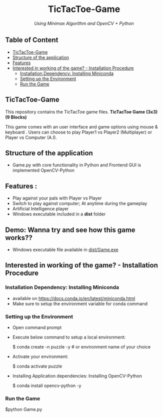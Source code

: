 <h1 align=center> TicTacToe-Game </h1>
<h6 align=center> Using Minimax Algorithm and OpenCV + Python </h6>

## Table of Content 
- [TicTacToe-Game](#tictactoe-game)
- [Structure of the application](#structure-of-the-application)
- [Features](#features--)
- [Interested in working of the game? - Installation Procedure](#interested-in-working-of-the-game---installation-procedure)
  - [Installation Dependency: Installing Miniconda](#installation-dependency-installing-miniconda)
  - [Setting up the Environment](#setting-up-the-environment-----)
  - [Run the Game](#run-the-game-)


## TicTacToe-Game
This repository contains the TicTacToe game files. **TicTacToe Game (3x3) (9 Blocks)**

This  game comes with an user interface and game options using mouse & keyboard . Users can choose to play Player1 vs Player2 (Multiplayer) or Player vs Computer (A.I).
  
## Structure of the application

- Game.py with core functionality in Python and Frontend GUI is implemented OpenCV-Python



## Features : 
- Play against your pals with Player vs Player
- Switch to play against computer; At anytime during the gameplay
- Artificial Intelligence player
- Windows executable included in a **dist** folder  

## Demo: Wanna try and see how this game works??
- Windows executable file available in [dist/Game.exe](https://github.com/RPG-coder/TicTacToe-Game/tree/master/dist)

## Interested in working of the game? - Installation Procedure
### Installation Dependency: Installing Miniconda
- available on https://docs.conda.io/en/latest/miniconda.html
- Make sure to setup the environment variable for conda command

### Setting up the Environment 
- Open command prompt

- Execute below command to setup a local environment:
  
  $ conda create -n puzzle -y # or environment name of your choice

- Activate your environment:

  $ conda activate puzzle

- Installing Application dependencies: Installing OpenCV-Python

  $ conda install opencv-python -y

### Run the Game 

  $python Game.py

